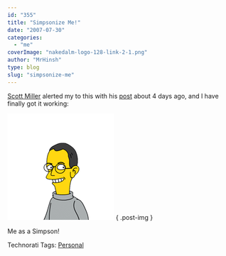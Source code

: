 ```yaml
---
id: "355"
title: "Simpsonize Me!"
date: "2007-07-30"
categories:
  - "me"
coverImage: "nakedalm-logo-128-link-2-1.png"
author: "MrHinsh"
type: blog
slug: "simpsonize-me"
---
```


[Scott Miller](http://geekswithblogs.net/appsguild) alerted my to this with his [post](http://geekswithblogs.net/appsguild/archive/2007/07/18/114038.aspx "Simpsonize Me!") about 4 days ago, and I have finally got it working:

[![your_image2](images/SimpsonizeMe_D7E3-your_image2_thumb_1-1-2.png)](http://blog.hinshelwood.com/files/2011/05/GWB-WindowsLiveWriter-SimpsonizeMe_D7E3-your_image2_1.png)
{ .post-img }

Me as a Simpson!

Technorati Tags: [Personal](http://technorati.com/tags/Personal)
